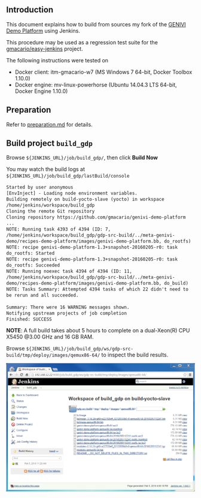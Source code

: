 ## Introduction

<!-- (2016-02-02 07:58 CET) -->

This document explains how to build from sources my fork of the [GENIVI Demo Platform](http://projects.genivi.org/genivi-demo-platform/home) using Jenkins.

This procedure may be used as a regression test suite for the [gmacario/easy-jenkins](https://github.com/gmacario/easy-jenkins) project.

The following instructions were tested on

* Docker client: itm-gmacario-w7 (MS Windows 7 64-bit, Docker Toolbox 1.10.0)
* Docker engine: mv-linux-powerhorse (Ubuntu 14.04.3 LTS 64-bit, Docker Engine 1.10.0)

## Preparation

Refer to [preparation.md](https://github.com/gmacario/easy-jenkins/blob/master/docs/preparation.md) for details.

## Build project `build_gdp`

<!-- (2016-02-04 12:20 CET) -->

Browse `${JENKINS_URL}/job/build_gdp/`, then click **Build Now**

You may watch the build logs at `${JENKINS_URL}/job/build_gdp/lastBuild/console`

<!-- (2016-02-04 17:06 CET) -->

```
Started by user anonymous
[EnvInject] - Loading node environment variables.
Building remotely on build-yocto-slave (yocto) in workspace /home/jenkins/workspace/build_gdp
Cloning the remote Git repository
Cloning repository https://github.com/gmacario/genivi-demo-platform
...
NOTE: Running task 4393 of 4394 (ID: 7, /home/jenkins/workspace/build_gdp/gdp-src-build/../meta-genivi-demo/recipes-demo-platform/images/genivi-demo-platform.bb, do_rootfs)
NOTE: recipe genivi-demo-platform-1.3+snapshot-20160205-r0: task do_rootfs: Started
NOTE: recipe genivi-demo-platform-1.3+snapshot-20160205-r0: task do_rootfs: Succeeded
NOTE: Running noexec task 4394 of 4394 (ID: 11, /home/jenkins/workspace/build_gdp/gdp-src-build/../meta-genivi-demo/recipes-demo-platform/images/genivi-demo-platform.bb, do_build)
NOTE: Tasks Summary: Attempted 4394 tasks of which 22 didn't need to be rerun and all succeeded.

Summary: There were 16 WARNING messages shown.
Notifying upstream projects of job completion
Finished: SUCCESS
```

**NOTE**: A full build takes about 5 hours to complete on a dual-Xeon(R) CPU X5450 @3.00 GHz and 16 GB RAM.

Browse `${JENKINS_URL}/job/build_gdp/ws/gdp-src-build/tmp/deploy/images/qemux86-64/` to inspect the build results.

![Build results of project build_gdp](images/capture-20160205-1709.png)

<!-- EOF -->
